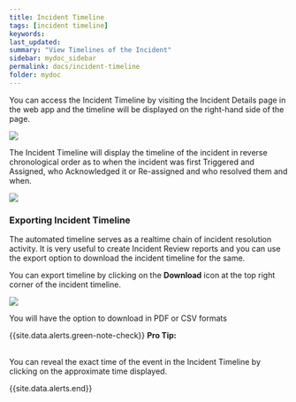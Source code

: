 ```yaml
---
title: Incident Timeline
tags: [incident timeline]
keywords:
last_updated:
summary: "View Timelines of the Incident"
sidebar: mydoc_sidebar
permalink: docs/incident-timeline
folder: mydoc
---
```


You can access the Incident Timeline by visiting the Incident Details page in the web app and the timeline will be displayed on the right-hand side of the page.

![](images/timeline_1.png)

The Incident Timeline will display the timeline of the incident in reverse chronological order as to when the incident was first Triggered and Assigned, who Acknowledged it or Re-assigned and who resolved them and when.

![](images/timeline_2.png)

### Exporting Incident Timeline

The automated timeline serves as a realtime chain of incident resolution activity. It is very useful to create Incident Review reports and you can use the export option to download the incident timeline for the same.

You can export timeline by clicking on the **Download** icon at the top right corner of the incident timeline. 

![](images/timeline_3.png)

You will have the option to download in PDF or CSV formats

{{site.data.alerts.green-note-check}}
<b>Pro Tip: </b>
<br/><br/><p>You can reveal the exact time of the event in the Incident Timeline by clicking on the approximate time displayed.</p>
{{site.data.alerts.end}}